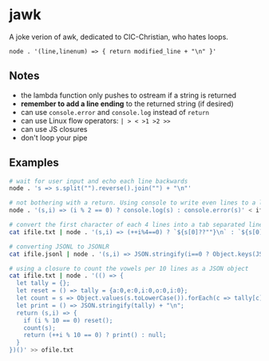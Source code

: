 # jawk

A joke verion of awk, dedicated to CIC-Christian, who hates loops.

`node . '(line,linenum) => { return modified_line + "\n" }'`

## Notes

- the lambda function only pushes to ostream if a string is returned
- **remember to add a line ending** to the returned string (if desired)
- can use `console.error` and `console.log` instead of `return`
- can use Linux flow operators: `| > < >1 >2 >>`
- can use JS closures
- don't loop your pipe

## Examples

```bash
# wait for user input and echo each line backwards
node . 's => s.split("").reverse().join("") + "\n"'

# not bothering with a return. Using console to write even lines to a log and odd lines to an error log
node . '(s,i) => (i % 2 == 0) ? console.log(s) : console.error(s)' < ifile.txt 1> good.txt 2> bad.txt

# convert the first character of each 4 lines into a tab separated line and write to a file
cat ifile.txt | node . '(s,i) => (++i%4==0) ? `${s[0]??""}\n` : `${s[0]??""}\t`' >> ofile.txt

# converting JSONL to JSONLR
cat ifile.jsonl | node . '(s,i) => JSON.stringify(i==0 ? Object.keys(JSON.parse(s)) : Object.values(JSON.parse(s))) + "\n"' > ofile.jsonlr

# using a closure to count the vowels per 10 lines as a JSON object
cat ifile.txt | node . '(() => {
  let tally = {};
  let reset = () => tally = {a:0,e:0,i:0,o:0,i:0};
  let count = s => Object.values(s.toLowerCase()).forEach(c => tally[c] !== undefined ? tally[c]++ : "");
  let print = () => JSON.stringify(tally) + "\n";
  return (s,i) => {
    if (i % 10 == 0) reset();
    count(s);
    return (++i % 10 == 0) ? print() : null;
  }
})()' >> ofile.txt
```
